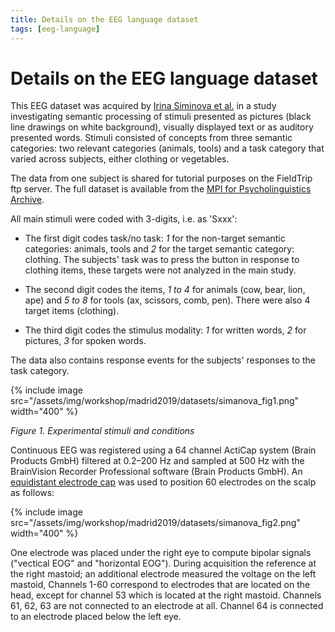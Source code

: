 ```yaml
---
title: Details on the EEG language dataset
tags: [eeg-language]
---
```


# Details on the EEG language dataset

This EEG dataset was acquired by [Irina Siminova et al.](https://doi.org/10.1371/journal.pone.0014465) in a study investigating semantic processing of stimuli presented as pictures (black line drawings on white background), visually displayed text or as auditory presented words. Stimuli consisted of concepts from three semantic categories: two relevant categories (animals, tools) and a task category that varied across subjects, either clothing or vegetables.

The data from one subject is shared for tutorial purposes on the FieldTrip ftp server. The full dataset is available from the [MPI for Psycholinguistics Archive](https://hdl.handle.net/1839/00-0000-0000-001B-860D-8).

All main stimuli were coded with 3-digits, i.e. as 'Sxxx':

- The first digit codes task/no task: _1_ for the non-target semantic categories: animals, tools and _2_ for the target semantic category: clothing. The subjects' task was to press the button in response to clothing items, these targets were not analyzed in the main study.

- The second digit codes the items, _1 to 4_ for animals (cow, bear, lion, ape) and _5 to 8_ for tools (ax, scissors, comb, pen). There were also 4 target items (clothing).

- The third digit codes the stimulus modality: _1_ for written words, _2_ for pictures, _3_ for spoken words.

The data also contains response events for the subjects' responses to the task category.

{% include image src="/assets/img/workshop/madrid2019/datasets/simanova_fig1.png" width="400" %}

_Figure 1. Experimental stimuli and conditions_

Continuous EEG was registered using a 64 channel ActiCap system (Brain Products GmbH) filtered at 0.2–200 Hz and sampled at 500 Hz with the BrainVision Recorder Professional software (Brain Products GmbH). An [equidistant electrode cap](/assets/img/template/layout/easycapm10.png) was used to position 60 electrodes on the scalp as follows:

{% include image src="/assets/img/workshop/madrid2019/datasets/simanova_fig2.png" width="400" %}

One electrode was placed under the right eye to compute bipolar signals ("vectical EOG" and "horizontal EOG"). During acquisition the reference at the right mastoid; an additional electrode measured the voltage on the left mastoid, Channels 1-60 correspond to electrodes that are located on the head, except for channel 53 which is located at the right mastoid. Channels 61, 62, 63 are not connected to an electrode at all. Channel 64 is connected to an electrode placed below the left eye.
